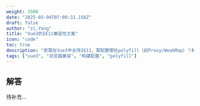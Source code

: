 ```yaml
---
weight: 3500
date: "2025-03-04T07:00:31.156Z"
draft: false
author: "zi.Yang"
title: "Vue3的IE11兼容性方案"
icon: "code"
toc: true
description: "若需在Vue3中支持IE11，需配置哪些polyfill（如Proxy/WeakMap）？解释@vue/cli构建时如何通过babel.config.js的transpileDeps选项处理依赖转换。"
tags: ["vue3", "浏览器兼容", "构建配置", "polyfill"]
---
```


## 解答

待补充...
